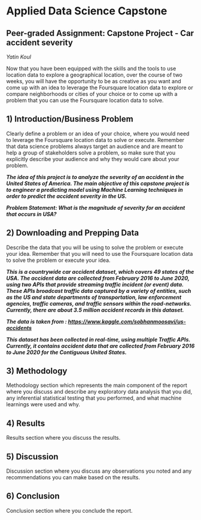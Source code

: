 # Applied Data Science Capstone

## Peer-graded Assignment: Capstone Project - Car accident severity


_Yatin Koul_  
 

Now that you have been equipped with the skills and the tools to use location data to explore a geographical location, 
over the course of two weeks, you will have the opportunity to be as creative as you want and come up with an idea to 
leverage the Foursquare location data to explore or compare neighborhoods or cities of your choice or to come up with a 
problem that you can use the Foursquare location data to solve.


## 1) Introduction/Business Problem

Clearly define a problem or an idea of your choice, where you would need to leverage the Foursquare location data to 
solve or execute. Remember that data science problems always target an audience and are meant to help a group of 
stakeholders solve a problem, so make sure that you explicitly describe your audience and why they would care about 
your problem.

**_The idea of this project is to analyze the severity of an accident in the United States of America. The main objective of this capstone project is to engineer a predicting model using Machine Learning techniques in order to predict the accident severity in the US._** 

**_Problem Statement: What is the magnitude of severity for an accident that occurs in USA?_**

## 2) Downloading and Prepping Data

Describe the data that you will be using to solve the problem or execute your idea. Remember that you will need to use 
the Foursquare location data to solve the problem or execute your idea.

**_This is a countrywide car accident dataset, which covers 49 states of the USA. The accident data are collected from February 2016 to June 2020, using two APIs that provide streaming traffic incident (or event) data. These APIs broadcast traffic data captured by a variety of entities, such as the US and state departments of transportation, law enforcement agencies, traffic cameras, and traffic sensors within the road-networks. Currently, there are about 3.5 million accident records in this dataset._**

**_The data is taken from : https://www.kaggle.com/sobhanmoosavi/us-accidents_**

**_This dataset has been collected in real-time, using multiple Traffic APIs. Currently, it contains accident data that are collected from February 2016 to June 2020 for the Contiguous United States._**


## 3) Methodology

Methodology section which represents the main component of the report where you discuss and describe any exploratory data analysis
that you did, any inferential statistical testing that you performed, and what machine learnings were used and why.


## 4) Results

Results section where you discuss the results.


## 5) Discussion

Discussion section where you discuss any observations you noted and any recommendations you can make based on the results.


## 6) Conclusion

Conclusion section where you conclude the report.
